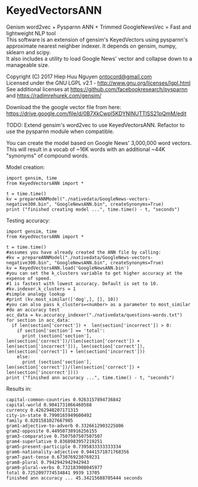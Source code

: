 # KeyedVectorsANN
Genism word2vec + Pysparnn ANN + Trimmed GoogleNewsVec = Fast and lightweight NLP tool  
This software is an extension of gensim's KeyedVectors using pysparnn's approximate nearest neighber indexer. It depends on gensim, numpy, sklearn and scipy.  
It also includes a utility to load Google News' vector and collapse down to a manageable size.  

Copyright (C) 2017 Hiep Huu Nguyen <ontocord@gmail.com>  
Licensed under the GNU LGPL v2.1 - http://www.gnu.org/licenses/lgpl.html  
See additional licenses at https://github.com/facebookresearch/pysparnn and https://radimrehurek.com/gensim/  

Download the the google vector file from here: https://drive.google.com/file/d/0B7XkCwpI5KDYNlNUTTlSS21pQmM/edit  

TODO: Extend gensim's word2vec to use KeyedVectorsANN. Refactor to use the pysparnn module when compatible.  

You can create the model based on Google News' 3,000,000 word vectors. This will result in a vocab of ~16K words with an additional ~44K "synonyms" of compound words.  

Model creation:

~~~
import gensim, time
from KeyedVectorsANN import *

t = time.time()    
kv = prepareANNModel("./nativedata/GoogleNews-vectors-negative300.bin", "GoogleNewsANN.bin", createSynonyms=True)
print ("finished creating model ...", time.time() - t, "seconds")        

~~~

Testing accuracy:
~~~ 
import gensim, time
from KeyedVectorsANN import *

t = time.time()    
#assumes you have already created the ANN file by calling:
#kv = prepareANNModel("./nativedata/GoogleNews-vectors-negative300.bin", "GoogleNewsANN.bin", createSynonyms=True)
kv = KeyedVectorsANN.load('GoogleNewsANN.bin')
#you can set the k_clusters variable to get higher accuracy at the expense of speed. 
#1 is fastest with lowest accuracy. Default is set to 10.
#kv.indexer.k_clusters = 1 
#simple analogy lookup
#print (kv.most_similar(['dog',], [], 10))
#you can also pass k_clusters=<number> as a parameter to most_similar
#do an accuracy test
acc_data = kv.accuracy_indexer("./nativedata/questions-words.txt")
for section in acc_data:
  if len(section['correct']) +  len(section['incorrect']) > 0:
    if section['section'] == 'total':
      print (section['section'], len(section['correct'])/(len(section['correct']) +  len(section['incorrect'])), len(section['correct']),  len(section['correct']) + len(section['incorrect']))
    else:
      print (section['section'], len(section['correct'])/(len(section['correct']) +  len(section['incorrect'])))
print ("finished ann accuracy ...", time.time() - t, "seconds")        

~~~ 

Results in:
 
~~~
capital-common-countries 0.9263157894736842
capital-world 0.9041731066460588
currency 0.4262948207171315
city-in-state 0.7990165949600492
family 0.8201581027667985
gram1-adjective-to-adverb 0.3326612903225806
gram2-opposite 0.44950738916256155
gram3-comparative 0.7507507507507507
gram4-superlative 0.8368983957219251
gram5-present-participle 0.7395833333333334
gram6-nationality-adjective 0.9441571871768356
gram7-past-tense 0.6730769230769231
gram8-plural 0.7942942942942943
gram9-plural-verbs 0.732183908045977
total 0.7252097774534841 9939 13705
finished ann accuracy ... 45.34215688705444 seconds
~~~
